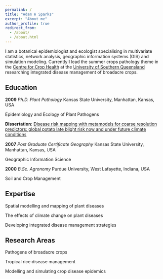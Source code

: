 ```yaml
---
permalink: /
title: "Adam H Sparks"
excerpt: "About me"
author_profile: true
redirect_from:
  - /about/
  - /about.html
---
```


I am a botanical epidemiologist and ecologist specialising in multivariate
statistics, network analysis, geographic information systems (GIS) and
simulation modeling. Currently I lead the summer crops pathology theme in the
[Centre for Crop Health](https://www.usq.edu.au/research/research-at-usq/institutes-centres/cch)
at the [University of Southern Queensland](https://www.usq.edu.au)
researching integrated disease management of broadacre crops.

Education
------

**2009** *Ph.D. Plant Pathology*
Kansas State University, Manhattan, Kansas, USA

Epidemiology and Ecology of Plant Pathogens

**Dissertation:** [Disease risk mapping with metamodels for coarse resolution
predictors: global potato late blight risk now and under future climate conditions](https://github.com/adamhsparks/Global-Late-Blight-MetaModelling)

**2007** *Post Graduate Certiﬁcate Geography* Kansas State University, Manhattan, Kansas, USA

Geographic Information Science

**2000** *B.Sc. Agronomy* Purdue University, West Lafayette, Indiana, USA

Soil and Crop Management

Expertise
------

Spatial modelling and mapping of plant diseases

The effects of climate change on plant diseases

Developing integrated disease management strategies

Research Areas
------

Pathogens of broadacre crops

Tropical rice disease management

Modelling and simulating crop disease epidemics
